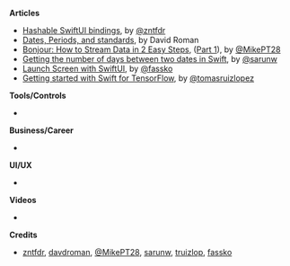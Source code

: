 
**Articles**

* [Hashable SwiftUI bindings](https://fivestars.blog/swiftui/hashable-bindings.html), by [@zntfdr](https://twitter.com/zntfdr)
* [Dates, Periods, and standards](https://treatwell.engineering/dates-periods-and-standards-dbdf29330cd7), by David Roman
* [Bonjour: How to Stream Data in 2 Easy Steps](https://medium.com/@mpesate/bonjour-how-to-stream-data-in-2-easy-steps-f335bded87?source=friends_link&sk=7208aef401fb4ee56fdcce0dd91a1090), ([Part 1](https://medium.com/@mpesate/bonjour-share-data-across-devices-without-a-backend-36faee520e14?source=friends_link&sk=be6cb221d6f17d53699b4955edabee86)), by [@MikePT28](https://twitter.com/mikept28)
* [Getting the number of days between two dates in Swift](https://sarunw.com/posts/getting-number-of-days-between-two-dates/), by [@sarunw](https://twitter.com/sarunw)
* [Launch Screen with SwiftUI](https://kristaps.me/swiftui-launch-screen/), by [@fassko](https://twitter.com/fassko)
* [Getting started with Swift for TensorFlow](https://www.47deg.com/blog/getting-started-swift-tensorflow/), by [@tomasruizlopez](https://twitter.com/tomasruizlopez)

**Tools/Controls**

* 

**Business/Career**

* 

**UI/UX**

* 

**Videos**

* 

**Credits**

* [zntfdr](https://github.com/zntfdr), [davdroman](https://github.com/davdroman), [@MikePT28](https://github.com/MikePT28), [sarunw](https://github.com/sarunw), [truizlop](https://github.com/truizlop), [fassko](https://github.com/fassko)
